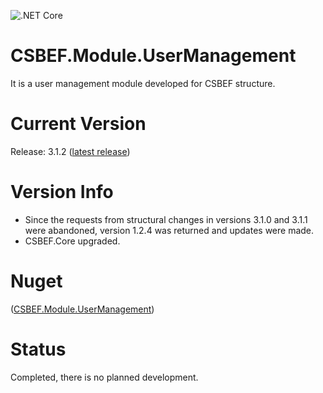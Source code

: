 ![.NET Core](https://github.com/mkurak/CSBEF.Module.UserManagement/workflows/.NET%20Core/badge.svg)

# CSBEF.Module.UserManagement
It is a user management module developed for CSBEF structure.

# Current Version
Release: 3.1.2 ([latest release](https://github.com/mkurak/CSBEF.Module.UserManagement/releases/tag/3.1.2))

# Version Info
- Since the requests from structural changes in versions 3.1.0 and 3.1.1 were abandoned, version 1.2.4 was returned and updates were made.
- CSBEF.Core upgraded.

# Nuget
([CSBEF.Module.UserManagement](https://www.nuget.org/packages/CSBEF.Module.UserManagement/))

# Status
Completed, there is no planned development.
